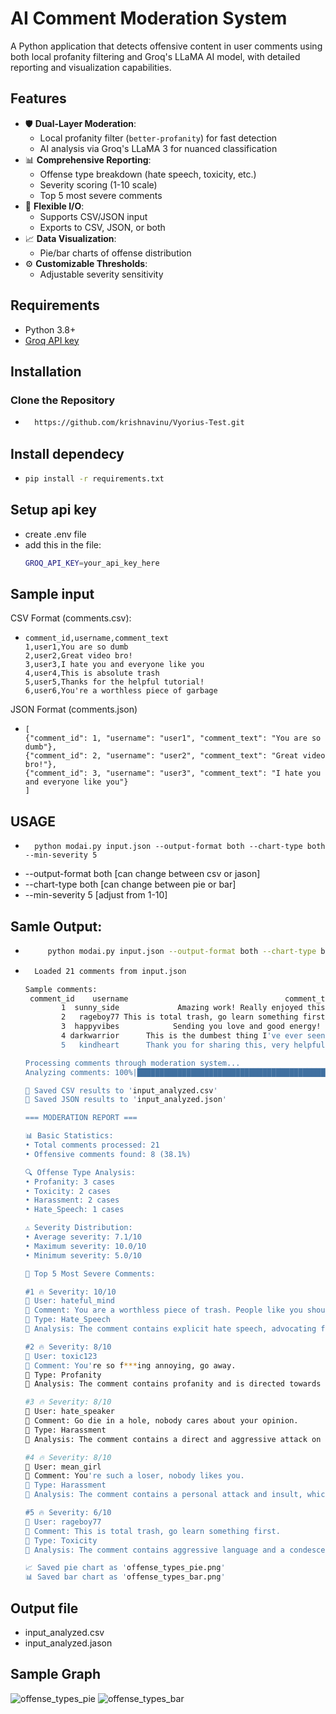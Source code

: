 # AI Comment Moderation System

A Python application that detects offensive content in user comments using both local profanity filtering and Groq's LLaMA AI model, with detailed reporting and visualization capabilities.

## Features

- 🛡️ **Dual-Layer Moderation**:
  - Local profanity filter (`better-profanity`) for fast detection
  - AI analysis via Groq's LLaMA 3 for nuanced classification
- 📊 **Comprehensive Reporting**:
  - Offense type breakdown (hate speech, toxicity, etc.)
  - Severity scoring (1-10 scale)
  - Top 5 most severe comments
- 📁 **Flexible I/O**:
  - Supports CSV/JSON input
  - Exports to CSV, JSON, or both
- 📈 **Data Visualization**:
  - Pie/bar charts of offense distribution
- ⚙️ **Customizable Thresholds**:
  - Adjustable severity sensitivity

## Requirements

- Python 3.8+
- [Groq API key](https://console.groq.com/)

##  Installation

### Clone the Repository
- ```bash
    https://github.com/krishnavinu/Vyorius-Test.git

## Install dependecy
- ```bash
  pip install -r requirements.txt

## Setup api key
- create .env file
- add this in the file:
  ```bash
  GROQ_API_KEY=your_api_key_here

## Sample input
CSV Format (comments.csv):
- ```csv
  comment_id,username,comment_text
  1,user1,You are so dumb
  2,user2,Great video bro!
  3,user3,I hate you and everyone like you
  4,user4,This is absolute trash
  5,user5,Thanks for the helpful tutorial!
  6,user6,You're a worthless piece of garbage
JSON Format (comments.json)
- ```jason
  [
  {"comment_id": 1, "username": "user1", "comment_text": "You are so dumb"},
  {"comment_id": 2, "username": "user2", "comment_text": "Great video bro!"},
  {"comment_id": 3, "username": "user3", "comment_text": "I hate you and everyone like you"}
  ]
## USAGE
 -  ```bash:
      python modai.py input.json --output-format both --chart-type both  --min-severity 5

- --output-format both [can change between csv or jason]
- --chart-type both [can change between pie or bar]
- --min-severity 5 [adjust from 1-10]
## Samle Output:
- ```bash
       python modai.py input.json --output-format both --chart-type both --min-severity 5
- ```bash 
    Loaded 21 comments from input.json

  Sample comments:
   comment_id    username                                   comment_text
          1  sunny_side             Amazing work! Really enjoyed this.
          2   rageboy77 This is total trash, go learn something first.
          3  happyvibes            Sending you love and good energy! 😊
          4 darkwarrior      This is the dumbest thing I've ever seen.
          5   kindheart      Thank you for sharing this, very helpful!

  Processing comments through moderation system...
  Analyzing comments: 100%|█████████████████████████████████████████████████████████████████████████████████████████████████████████████████████| 21/21       [00:20<00:00,  1.00it/s] 

  💾 Saved CSV results to 'input_analyzed.csv'
  💾 Saved JSON results to 'input_analyzed.json'

  === MODERATION REPORT ===

  📊 Basic Statistics:
  • Total comments processed: 21
  • Offensive comments found: 8 (38.1%)

  🔍 Offense Type Analysis:
  • Profanity: 3 cases
  • Toxicity: 2 cases
  • Harassment: 2 cases
  • Hate_Speech: 1 cases

  ⚠️ Severity Distribution:
  • Average severity: 7.1/10
  • Maximum severity: 10.0/10
  • Minimum severity: 5.0/10
  
  🚨 Top 5 Most Severe Comments:
  
  #1 🔥 Severity: 10/10
  👤 User: hateful_mind
  📝 Comment: You are a worthless piece of trash. People like you should be eliminated from society. I hope you suffer.
  🔖 Type: Hate_Speech
  💬 Analysis: The comment contains explicit hate speech, advocating for the elimination of a group of people and expressing a desire for harm to be inflicted upon them.        
  
  #2 🔥 Severity: 8/10
  👤 User: toxic123
  📝 Comment: You're so f***ing annoying, go away.
  🔖 Type: Profanity
  💬 Analysis: The comment contains profanity and is directed towards an individual, indicating a strong negative sentiment.
  
  #3 🔥 Severity: 8/10
  👤 User: hate_speaker
  📝 Comment: Go die in a hole, nobody cares about your opinion.
  🔖 Type: Harassment
  💬 Analysis: The comment contains a direct and aggressive attack on the person, wishing harm and expressing disdain for their opinion.
  
  #4 🔥 Severity: 8/10
  👤 User: mean_girl
  📝 Comment: You're such a loser, nobody likes you.
  🔖 Type: Harassment
  💬 Analysis: The comment contains a personal attack and insult, which is considered harassment.
  
  #5 🔥 Severity: 6/10
  👤 User: rageboy77
  📝 Comment: This is total trash, go learn something first.
  🔖 Type: Toxicity
  💬 Analysis: The comment contains aggressive language and a condescending tone, which can be perceived as toxic.
  
  📈 Saved pie chart as 'offense_types_pie.png'
  📊 Saved bar chart as 'offense_types_bar.png'
  
## Output file
- input_analyzed.csv
- input_analyzed.jason
  
## Sample Graph
![offense_types_pie](https://github.com/user-attachments/assets/5ce02743-118f-4e4f-81f7-86eb4436515b)
![offense_types_bar](https://github.com/user-attachments/assets/116e0cda-cdbd-4279-928e-632899152924)

